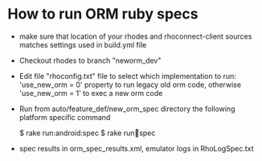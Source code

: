 How to run ORM ruby specs
===========

* make sure that location of your rhodes and rhoconnect-client sources matches settings used in build.yml file

* Checkout rhodes to branch "neworm_dev"

* Edit file "rhoconfig.txt" file to select which implementation to run:
  'use_new_orm = 0' property to run legacy old orm code,
  otherwise 'use_new_orm = 1' to exec a new orm code

* Run from auto/feature_def/new_orm_spec directory the following platform specific command

  $ rake run:android:spec
  $ rake run:iphone:spec

* spec results in orm_spec_results.xml, emulator logs in RhoLogSpec.txt
